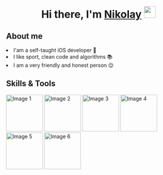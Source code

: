 <h1 align="center">Hi there, I'm <a href="https://www.linkedin.com/in/nikolay-sidorov-260421271" target="_blank">Nikolay</a> 
<img src="https://github.com/blackcater/blackcater/raw/main/images/Hi.gif" height="32"/></h1>

<h2 align="left"> About me </h2> 
<li> I'am a self-taught iOS developer 🍏 </li>
<li>I like sport, clean code and algorithms 📚 </li> 
<li>I am a very friendly and honest person 😌 </li> 

<h2 align="left">Skills & Tools</h2>
<div>
  <a href="#"><img src="https://user-images.githubusercontent.com/10991489/119416278-918ddb80-bcf3-11eb-9106-2e73b8f45902.png" alt="Image 1" width="100"></a>
  <a href="#"><img src="https://camo.githubusercontent.com/850161d1ff4f7efc950d0e38e17d1c83a00547d96d1208e0ca090b4d4b7481e3/68747470733a2f2f7777772e766563746f726c6f676f2e7a6f6e652f6c6f676f732f73776966742f73776966742d69636f6e2e737667" alt="Image 2" width="100"></a>
  <a href="#"><img src="https://user-images.githubusercontent.com/10991489/119416543-285a9800-bcf4-11eb-8755-a9351330ef0d.jpg" alt="Image 3" width="100"></a>
  <a href="#"><img src="https://camo.githubusercontent.com/dd4b2422ed3bfc9da88c43d18550375c66f9584327dff7ecc19315ce50b96f07/68747470733a2f2f7777772e766563746f726c6f676f2e7a6f6e652f6c6f676f732f66697265626173652f66697265626173652d69636f6e2e737667" alt="Image 4" width="100"></a>
  <a href="#"><img src="https://user-images.githubusercontent.com/10991489/119416278-918ddb80-bcf3-11eb-9106-2e73b8f45902.png" alt="Image 5" width="100"></a>
  <a href="#"><img src="https://user-images.githubusercontent.com/10991489/119416278-918ddb80-bcf3-11eb-9106-2e73b8f45902.png" alt="Image 6" width="100"></a>
</div>


<!--
**Spikepiegel/Spikepiegel** is a ✨ _special_ ✨ repository because its `README.md` (this file) appears on your GitHub profile.

Here are some ideas to get you started:

- 🔭 I’m currently working on ...
- 🌱 I’m currently learning ...
- 👯 I’m looking to collaborate on ...
- 🤔 I’m looking for help with ...
- 💬 Ask me about ...
- 📫 How to reach me: ...
- 😄 Pronouns: ...
- ⚡ Fun fact: ...
-->
